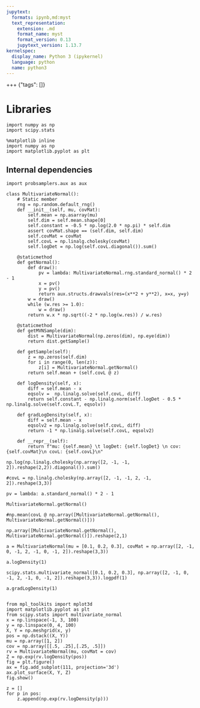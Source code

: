 ```yaml
---
jupytext:
  formats: ipynb,md:myst
  text_representation:
    extension: .md
    format_name: myst
    format_version: 0.13
    jupytext_version: 1.13.7
kernelspec:
  display_name: Python 3 (ipykernel)
  language: python
  name: python3
---
```


+++ {"tags": []}

# Libraries

```{code-cell} ipython3
import numpy as np
import scipy.stats
```

```{code-cell} ipython3
%matplotlib inline
import numpy as np
import matplotlib.pyplot as plt
```

## Internal dependencies

```{code-cell} ipython3
import probsamplers.aux as aux
```

```{code-cell} ipython3
class MultivariateNormal():
    # Static member
    rng = np.random.default_rng()
    def __init__(self, mu, covMat):
        self.mean = np.asarray(mu)
        self.dim = self.mean.shape[0]
        self.constant = -0.5 * np.log(2.0 * np.pi) * self.dim
        assert covMat.shape == (self.dim, self.dim)
        self.covMat = covMat
        self.covL = np.linalg.cholesky(covMat)
        self.logDet = np.log(self.covL.diagonal()).sum()
    
    @staticmethod
    def getNormal():
        def draw():
            pv = lambda: MultivariateNormal.rng.standard_normal() * 2 - 1
            x = pv()
            y = pv()
            return aux.structs.drawvals(res=(x**2 + y**2), x=x, y=y)
        w = draw()
        while (w.res >= 1.0):
            w = draw()
        return w.x * np.sqrt((-2 * np.log(w.res)) / w.res)
    
    @staticmethod
    def getMVNSample(dim):
        dist = MultivariateNormal(np.zeros(dim), np.eye(dim))
        return dist.getSample()
    
    def getSample(self):
        z = np.zeros(self.dim)
        for i in range(0, len(z)):
            z[i] = MultivariateNormal.getNormal()
        return self.mean + (self.covL @ z)
    
    def logDensity(self, x):
        diff = self.mean - x
        eqsolv =  np.linalg.solve(self.covL, diff)
        return self.constant - np.linalg.norm(self.logDet - 0.5 * np.linalg.solve(self.covL.T, eqsolv))
    
    def gradLogDensity(self, x):
        diff = self.mean - x
        eqsolv2 = np.linalg.solve(self.covL, diff)
        return -1 * np.linalg.solve(self.covL, eqsolv2)
    
    def __repr__(self):
        return f"mu: {self.mean} \t logDet: {self.logDet} \n cov: {self.covMat}\n covL: {self.covL}\n"
```

```{code-cell} ipython3
np.log(np.linalg.cholesky(np.array([2, -1, -1, 2]).reshape(2,2)).diagonal()).sum()
```

```{code-cell} ipython3
#covL = np.linalg.cholesky(np.array([2, -1, -1, 2, -1, 2]).reshape(3,3))
```

```{code-cell} ipython3
pv = lambda: a.standard_normal() * 2 - 1
```

```{code-cell} ipython3
MultivariateNormal.getNormal()
```

```{code-cell} ipython3
#np.mean(covL @ np.array([MultivariateNormal.getNormal(), MultivariateNormal.getNormal()]))
```

```{code-cell} ipython3
np.array([MultivariateNormal.getNormal(), MultivariateNormal.getNormal()]).reshape(2,1)
```

```{code-cell} ipython3
a = MultivariateNormal(mu = [0.1, 0.2, 0.3], covMat = np.array([2, -1, 0, -1, 2, -1, 0, -1, 2]).reshape(3,3))
```

```{code-cell} ipython3
a.logDensity(1)
```

```{code-cell} ipython3
scipy.stats.multivariate_normal([0.1, 0.2, 0.3], np.array([2, -1, 0, -1, 2, -1, 0, -1, 2]).reshape(3,3)).logpdf(1)
```

```{code-cell} ipython3
a.gradLogDensity(1)
```

```{code-cell} ipython3

```

```{code-cell} ipython3
from mpl_toolkits import mplot3d
import matplotlib.pyplot as plt
from scipy.stats import multivariate_normal
x = np.linspace(-1, 3, 100)
y = np.linspace(0, 4, 100)
X, Y = np.meshgrid(x, y)
pos = np.dstack((X, Y))
mu = np.array([1, 2])
cov = np.array([[.5, .25],[.25, .5]])
rv = MultivariateNormal(mu, covMat = cov)
Z = np.exp(rv.logDensity(pos))
fig = plt.figure()
ax = fig.add_subplot(111, projection='3d')
ax.plot_surface(X, Y, Z)
fig.show()
```

```{code-cell} ipython3
z = []
for p in pos:
    z.append(np.exp(rv.logDensity(p)))
```

```{code-cell} ipython3

```

```{code-cell} ipython3

```
